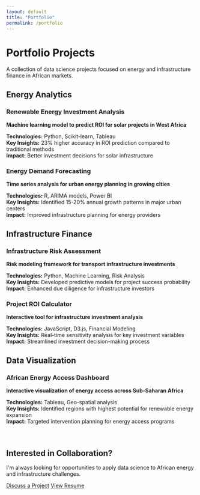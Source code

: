 ```yaml
---
layout: default
title: "Portfolio"
permalink: /portfolio
---
```


<!-- =================================================================
     PORTFOLIO PAGE - PROJECT SHOWCASE
     Collection of data science projects in energy and infrastructure
     ================================================================= -->

# Portfolio Projects

A collection of data science projects focused on energy and infrastructure finance in African markets.

<!-- =================================================================
     ENERGY ANALYTICS PROJECTS
     Renewable energy and demand forecasting projects
     ================================================================= -->

## Energy Analytics

<div class="project-card" id="renewable-energy">

### Renewable Energy Investment Analysis

**Machine learning model to predict ROI for solar projects in West Africa**

<div class="project-tech">
<strong>Technologies:</strong> Python, Scikit-learn, Tableau
</div>

<div class="project-insights">
<strong>Key Insights:</strong> 23% higher accuracy in ROI prediction compared to traditional methods
</div>

<div class="project-impact">
<strong>Impact:</strong> Better investment decisions for solar infrastructure
</div>

</div>

<div class="project-card" id="energy-forecasting">

### Energy Demand Forecasting

**Time series analysis for urban energy planning in growing cities**

<div class="project-tech">
<strong>Technologies:</strong> R, ARIMA models, Power BI
</div>

<div class="project-insights">
<strong>Key Insights:</strong> Identified 15-20% annual growth patterns in major urban centers
</div>

<div class="project-impact">
<strong>Impact:</strong> Improved infrastructure planning for energy providers
</div>

</div>

<!-- =================================================================
     INFRASTRUCTURE FINANCE PROJECTS
     Risk assessment and investment analysis tools
     ================================================================= -->

## Infrastructure Finance

<div class="project-card" id="infrastructure-risk">

### Infrastructure Risk Assessment

**Risk modeling framework for transport infrastructure investments**

<div class="project-tech">
<strong>Technologies:</strong> Python, Machine Learning, Risk Analysis
</div>

<div class="project-insights">
<strong>Key Insights:</strong> Developed predictive models for project success probability
</div>

<div class="project-impact">
<strong>Impact:</strong> Enhanced due diligence for infrastructure investors
</div>

</div>

<div class="project-card" id="roi-calculator">

### Project ROI Calculator

**Interactive tool for infrastructure investment analysis**

<div class="project-tech">
<strong>Technologies:</strong> JavaScript, D3.js, Financial Modeling
</div>

<div class="project-insights">
<strong>Key Insights:</strong> Real-time sensitivity analysis for key investment variables
</div>

<div class="project-impact">
<strong>Impact:</strong> Streamlined investment decision-making process
</div>

</div>

<!-- =================================================================
     DATA VISUALIZATION PROJECTS
     Interactive dashboards and visual analytics
     ================================================================= -->

## Data Visualization

<div class="project-card" id="energy-dashboard">

### African Energy Access Dashboard

**Interactive visualization of energy access across Sub-Saharan Africa**

<div class="project-tech">
<strong>Technologies:</strong> Tableau, Geo-spatial analysis
</div>

<div class="project-insights">
<strong>Key Insights:</strong> Identified regions with highest potential for renewable energy expansion
</div>

<div class="project-impact">
<strong>Impact:</strong> Targeted intervention planning for energy access programs
</div>

</div>

<!-- =================================================================
     CALL TO ACTION
     Encourage contact for collaboration
     ================================================================= -->

<div class="resume-download-section" style="margin-top: 4rem;">

## Interested in Collaboration?

I'm always looking for opportunities to apply data science to African energy and infrastructure challenges.

<div class="cta-buttons" style="justify-content: center;">
    <a href="mailto:your.email@example.com" class="btn primary">Discuss a Project</a>
    <a href="resume.html" class="btn secondary">View Resume</a>
</div>

</div>